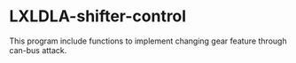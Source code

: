 # LXLDLA-shifter-control
This program include functions to implement changing gear feature through can-bus attack.
